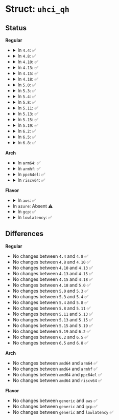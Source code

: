 # Struct: <code>uhci_qh</code>

## Status
<b>Regular</b>
<ul>
<li>
<details>
<summary>In <code>4.4</code>: ✅</summary>

```c
struct uhci_qh {
    __le32 link;
    __le32 element;
    dma_addr_t dma_handle;
    struct list_head node;
    struct usb_host_endpoint *hep;
    struct usb_device *udev;
    struct list_head queue;
    struct uhci_td *dummy_td;
    struct uhci_td *post_td;
    struct usb_iso_packet_descriptor *iso_packet_desc;
    long unsigned int advance_jiffies;
    unsigned int unlink_frame;
    unsigned int period;
    short int phase;
    short int load;
    unsigned int iso_frame;
    int state;
    int type;
    int skel;
    unsigned int initial_toggle;
    unsigned int needs_fixup;
    unsigned int is_stopped;
    unsigned int wait_expired;
    unsigned int bandwidth_reserved;
};
```
</details>
</li>
<li>
<details>
<summary>In <code>4.8</code>: ✅</summary>

```c
struct uhci_qh {
    __le32 link;
    __le32 element;
    dma_addr_t dma_handle;
    struct list_head node;
    struct usb_host_endpoint *hep;
    struct usb_device *udev;
    struct list_head queue;
    struct uhci_td *dummy_td;
    struct uhci_td *post_td;
    struct usb_iso_packet_descriptor *iso_packet_desc;
    long unsigned int advance_jiffies;
    unsigned int unlink_frame;
    unsigned int period;
    short int phase;
    short int load;
    unsigned int iso_frame;
    int state;
    int type;
    int skel;
    unsigned int initial_toggle;
    unsigned int needs_fixup;
    unsigned int is_stopped;
    unsigned int wait_expired;
    unsigned int bandwidth_reserved;
};
```
</details>
</li>
<li>
<details>
<summary>In <code>4.10</code>: ✅</summary>

```c
struct uhci_qh {
    __le32 link;
    __le32 element;
    dma_addr_t dma_handle;
    struct list_head node;
    struct usb_host_endpoint *hep;
    struct usb_device *udev;
    struct list_head queue;
    struct uhci_td *dummy_td;
    struct uhci_td *post_td;
    struct usb_iso_packet_descriptor *iso_packet_desc;
    long unsigned int advance_jiffies;
    unsigned int unlink_frame;
    unsigned int period;
    short int phase;
    short int load;
    unsigned int iso_frame;
    int state;
    int type;
    int skel;
    unsigned int initial_toggle;
    unsigned int needs_fixup;
    unsigned int is_stopped;
    unsigned int wait_expired;
    unsigned int bandwidth_reserved;
};
```
</details>
</li>
<li>
<details>
<summary>In <code>4.13</code>: ✅</summary>

```c
struct uhci_qh {
    __le32 link;
    __le32 element;
    dma_addr_t dma_handle;
    struct list_head node;
    struct usb_host_endpoint *hep;
    struct usb_device *udev;
    struct list_head queue;
    struct uhci_td *dummy_td;
    struct uhci_td *post_td;
    struct usb_iso_packet_descriptor *iso_packet_desc;
    long unsigned int advance_jiffies;
    unsigned int unlink_frame;
    unsigned int period;
    short int phase;
    short int load;
    unsigned int iso_frame;
    int state;
    int type;
    int skel;
    unsigned int initial_toggle;
    unsigned int needs_fixup;
    unsigned int is_stopped;
    unsigned int wait_expired;
    unsigned int bandwidth_reserved;
};
```
</details>
</li>
<li>
<details>
<summary>In <code>4.15</code>: ✅</summary>

```c
struct uhci_qh {
    __le32 link;
    __le32 element;
    dma_addr_t dma_handle;
    struct list_head node;
    struct usb_host_endpoint *hep;
    struct usb_device *udev;
    struct list_head queue;
    struct uhci_td *dummy_td;
    struct uhci_td *post_td;
    struct usb_iso_packet_descriptor *iso_packet_desc;
    long unsigned int advance_jiffies;
    unsigned int unlink_frame;
    unsigned int period;
    short int phase;
    short int load;
    unsigned int iso_frame;
    int state;
    int type;
    int skel;
    unsigned int initial_toggle;
    unsigned int needs_fixup;
    unsigned int is_stopped;
    unsigned int wait_expired;
    unsigned int bandwidth_reserved;
};
```
</details>
</li>
<li>
<details>
<summary>In <code>4.18</code>: ✅</summary>

```c
struct uhci_qh {
    __le32 link;
    __le32 element;
    dma_addr_t dma_handle;
    struct list_head node;
    struct usb_host_endpoint *hep;
    struct usb_device *udev;
    struct list_head queue;
    struct uhci_td *dummy_td;
    struct uhci_td *post_td;
    struct usb_iso_packet_descriptor *iso_packet_desc;
    long unsigned int advance_jiffies;
    unsigned int unlink_frame;
    unsigned int period;
    short int phase;
    short int load;
    unsigned int iso_frame;
    int state;
    int type;
    int skel;
    unsigned int initial_toggle;
    unsigned int needs_fixup;
    unsigned int is_stopped;
    unsigned int wait_expired;
    unsigned int bandwidth_reserved;
};
```
</details>
</li>
<li>
<details>
<summary>In <code>5.0</code>: ✅</summary>

```c
struct uhci_qh {
    __le32 link;
    __le32 element;
    dma_addr_t dma_handle;
    struct list_head node;
    struct usb_host_endpoint *hep;
    struct usb_device *udev;
    struct list_head queue;
    struct uhci_td *dummy_td;
    struct uhci_td *post_td;
    struct usb_iso_packet_descriptor *iso_packet_desc;
    long unsigned int advance_jiffies;
    unsigned int unlink_frame;
    unsigned int period;
    short int phase;
    short int load;
    unsigned int iso_frame;
    int state;
    int type;
    int skel;
    unsigned int initial_toggle;
    unsigned int needs_fixup;
    unsigned int is_stopped;
    unsigned int wait_expired;
    unsigned int bandwidth_reserved;
};
```
</details>
</li>
<li>
<details>
<summary>In <code>5.3</code>: ✅</summary>

```c
struct uhci_qh {
    __le32 link;
    __le32 element;
    dma_addr_t dma_handle;
    struct list_head node;
    struct usb_host_endpoint *hep;
    struct usb_device *udev;
    struct list_head queue;
    struct uhci_td *dummy_td;
    struct uhci_td *post_td;
    struct usb_iso_packet_descriptor *iso_packet_desc;
    long unsigned int advance_jiffies;
    unsigned int unlink_frame;
    unsigned int period;
    short int phase;
    short int load;
    unsigned int iso_frame;
    int state;
    int type;
    int skel;
    unsigned int initial_toggle;
    unsigned int needs_fixup;
    unsigned int is_stopped;
    unsigned int wait_expired;
    unsigned int bandwidth_reserved;
};
```
</details>
</li>
<li>
<details>
<summary>In <code>5.4</code>: ✅</summary>

```c
struct uhci_qh {
    __le32 link;
    __le32 element;
    dma_addr_t dma_handle;
    struct list_head node;
    struct usb_host_endpoint *hep;
    struct usb_device *udev;
    struct list_head queue;
    struct uhci_td *dummy_td;
    struct uhci_td *post_td;
    struct usb_iso_packet_descriptor *iso_packet_desc;
    long unsigned int advance_jiffies;
    unsigned int unlink_frame;
    unsigned int period;
    short int phase;
    short int load;
    unsigned int iso_frame;
    int state;
    int type;
    int skel;
    unsigned int initial_toggle;
    unsigned int needs_fixup;
    unsigned int is_stopped;
    unsigned int wait_expired;
    unsigned int bandwidth_reserved;
};
```
</details>
</li>
<li>
<details>
<summary>In <code>5.8</code>: ✅</summary>

```c
struct uhci_qh {
    __le32 link;
    __le32 element;
    dma_addr_t dma_handle;
    struct list_head node;
    struct usb_host_endpoint *hep;
    struct usb_device *udev;
    struct list_head queue;
    struct uhci_td *dummy_td;
    struct uhci_td *post_td;
    struct usb_iso_packet_descriptor *iso_packet_desc;
    long unsigned int advance_jiffies;
    unsigned int unlink_frame;
    unsigned int period;
    short int phase;
    short int load;
    unsigned int iso_frame;
    int state;
    int type;
    int skel;
    unsigned int initial_toggle;
    unsigned int needs_fixup;
    unsigned int is_stopped;
    unsigned int wait_expired;
    unsigned int bandwidth_reserved;
};
```
</details>
</li>
<li>
<details>
<summary>In <code>5.11</code>: ✅</summary>

```c
struct uhci_qh {
    __le32 link;
    __le32 element;
    dma_addr_t dma_handle;
    struct list_head node;
    struct usb_host_endpoint *hep;
    struct usb_device *udev;
    struct list_head queue;
    struct uhci_td *dummy_td;
    struct uhci_td *post_td;
    struct usb_iso_packet_descriptor *iso_packet_desc;
    long unsigned int advance_jiffies;
    unsigned int unlink_frame;
    unsigned int period;
    short int phase;
    short int load;
    unsigned int iso_frame;
    int state;
    int type;
    int skel;
    unsigned int initial_toggle;
    unsigned int needs_fixup;
    unsigned int is_stopped;
    unsigned int wait_expired;
    unsigned int bandwidth_reserved;
};
```
</details>
</li>
<li>
<details>
<summary>In <code>5.13</code>: ✅</summary>

```c
struct uhci_qh {
    __le32 link;
    __le32 element;
    dma_addr_t dma_handle;
    struct list_head node;
    struct usb_host_endpoint *hep;
    struct usb_device *udev;
    struct list_head queue;
    struct uhci_td *dummy_td;
    struct uhci_td *post_td;
    struct usb_iso_packet_descriptor *iso_packet_desc;
    long unsigned int advance_jiffies;
    unsigned int unlink_frame;
    unsigned int period;
    short int phase;
    short int load;
    unsigned int iso_frame;
    int state;
    int type;
    int skel;
    unsigned int initial_toggle;
    unsigned int needs_fixup;
    unsigned int is_stopped;
    unsigned int wait_expired;
    unsigned int bandwidth_reserved;
};
```
</details>
</li>
<li>
<details>
<summary>In <code>5.15</code>: ✅</summary>

```c
struct uhci_qh {
    __le32 link;
    __le32 element;
    dma_addr_t dma_handle;
    struct list_head node;
    struct usb_host_endpoint *hep;
    struct usb_device *udev;
    struct list_head queue;
    struct uhci_td *dummy_td;
    struct uhci_td *post_td;
    struct usb_iso_packet_descriptor *iso_packet_desc;
    long unsigned int advance_jiffies;
    unsigned int unlink_frame;
    unsigned int period;
    short int phase;
    short int load;
    unsigned int iso_frame;
    int state;
    int type;
    int skel;
    unsigned int initial_toggle;
    unsigned int needs_fixup;
    unsigned int is_stopped;
    unsigned int wait_expired;
    unsigned int bandwidth_reserved;
};
```
</details>
</li>
<li>
<details>
<summary>In <code>5.19</code>: ✅</summary>

```c
struct uhci_qh {
    __le32 link;
    __le32 element;
    dma_addr_t dma_handle;
    struct list_head node;
    struct usb_host_endpoint *hep;
    struct usb_device *udev;
    struct list_head queue;
    struct uhci_td *dummy_td;
    struct uhci_td *post_td;
    struct usb_iso_packet_descriptor *iso_packet_desc;
    long unsigned int advance_jiffies;
    unsigned int unlink_frame;
    unsigned int period;
    short int phase;
    short int load;
    unsigned int iso_frame;
    int state;
    int type;
    int skel;
    unsigned int initial_toggle;
    unsigned int needs_fixup;
    unsigned int is_stopped;
    unsigned int wait_expired;
    unsigned int bandwidth_reserved;
};
```
</details>
</li>
<li>
<details>
<summary>In <code>6.2</code>: ✅</summary>

```c
struct uhci_qh {
    __le32 link;
    __le32 element;
    dma_addr_t dma_handle;
    struct list_head node;
    struct usb_host_endpoint *hep;
    struct usb_device *udev;
    struct list_head queue;
    struct uhci_td *dummy_td;
    struct uhci_td *post_td;
    struct usb_iso_packet_descriptor *iso_packet_desc;
    long unsigned int advance_jiffies;
    unsigned int unlink_frame;
    unsigned int period;
    short int phase;
    short int load;
    unsigned int iso_frame;
    int state;
    int type;
    int skel;
    unsigned int initial_toggle;
    unsigned int needs_fixup;
    unsigned int is_stopped;
    unsigned int wait_expired;
    unsigned int bandwidth_reserved;
};
```
</details>
</li>
<li>
<details>
<summary>In <code>6.5</code>: ✅</summary>

```c
struct uhci_qh {
    __le32 link;
    __le32 element;
    dma_addr_t dma_handle;
    struct list_head node;
    struct usb_host_endpoint *hep;
    struct usb_device *udev;
    struct list_head queue;
    struct uhci_td *dummy_td;
    struct uhci_td *post_td;
    struct usb_iso_packet_descriptor *iso_packet_desc;
    long unsigned int advance_jiffies;
    unsigned int unlink_frame;
    unsigned int period;
    short int phase;
    short int load;
    unsigned int iso_frame;
    int state;
    int type;
    int skel;
    unsigned int initial_toggle;
    unsigned int needs_fixup;
    unsigned int is_stopped;
    unsigned int wait_expired;
    unsigned int bandwidth_reserved;
};
```
</details>
</li>
<li>
<details>
<summary>In <code>6.8</code>: ✅</summary>

```c
struct uhci_qh {
    __le32 link;
    __le32 element;
    dma_addr_t dma_handle;
    struct list_head node;
    struct usb_host_endpoint *hep;
    struct usb_device *udev;
    struct list_head queue;
    struct uhci_td *dummy_td;
    struct uhci_td *post_td;
    struct usb_iso_packet_descriptor *iso_packet_desc;
    long unsigned int advance_jiffies;
    unsigned int unlink_frame;
    unsigned int period;
    short int phase;
    short int load;
    unsigned int iso_frame;
    int state;
    int type;
    int skel;
    unsigned int initial_toggle;
    unsigned int needs_fixup;
    unsigned int is_stopped;
    unsigned int wait_expired;
    unsigned int bandwidth_reserved;
};
```
</details>
</li>
</ul>
<b>Arch</b>
<ul>
<li>
<details>
<summary>In <code>arm64</code>: ✅</summary>

```c
struct uhci_qh {
    __le32 link;
    __le32 element;
    dma_addr_t dma_handle;
    struct list_head node;
    struct usb_host_endpoint *hep;
    struct usb_device *udev;
    struct list_head queue;
    struct uhci_td *dummy_td;
    struct uhci_td *post_td;
    struct usb_iso_packet_descriptor *iso_packet_desc;
    long unsigned int advance_jiffies;
    unsigned int unlink_frame;
    unsigned int period;
    short int phase;
    short int load;
    unsigned int iso_frame;
    int state;
    int type;
    int skel;
    unsigned int initial_toggle;
    unsigned int needs_fixup;
    unsigned int is_stopped;
    unsigned int wait_expired;
    unsigned int bandwidth_reserved;
};
```
</details>
</li>
<li>
<details>
<summary>In <code>armhf</code>: ✅</summary>

```c
struct uhci_qh {
    __le32 link;
    __le32 element;
    dma_addr_t dma_handle;
    struct list_head node;
    struct usb_host_endpoint *hep;
    struct usb_device *udev;
    struct list_head queue;
    struct uhci_td *dummy_td;
    struct uhci_td *post_td;
    struct usb_iso_packet_descriptor *iso_packet_desc;
    long unsigned int advance_jiffies;
    unsigned int unlink_frame;
    unsigned int period;
    short int phase;
    short int load;
    unsigned int iso_frame;
    int state;
    int type;
    int skel;
    unsigned int initial_toggle;
    unsigned int needs_fixup;
    unsigned int is_stopped;
    unsigned int wait_expired;
    unsigned int bandwidth_reserved;
};
```
</details>
</li>
<li>
<details>
<summary>In <code>ppc64el</code>: ✅</summary>

```c
struct uhci_qh {
    __le32 link;
    __le32 element;
    dma_addr_t dma_handle;
    struct list_head node;
    struct usb_host_endpoint *hep;
    struct usb_device *udev;
    struct list_head queue;
    struct uhci_td *dummy_td;
    struct uhci_td *post_td;
    struct usb_iso_packet_descriptor *iso_packet_desc;
    long unsigned int advance_jiffies;
    unsigned int unlink_frame;
    unsigned int period;
    short int phase;
    short int load;
    unsigned int iso_frame;
    int state;
    int type;
    int skel;
    unsigned int initial_toggle;
    unsigned int needs_fixup;
    unsigned int is_stopped;
    unsigned int wait_expired;
    unsigned int bandwidth_reserved;
};
```
</details>
</li>
<li>
<details>
<summary>In <code>riscv64</code>: ✅</summary>

```c
struct uhci_qh {
    __le32 link;
    __le32 element;
    dma_addr_t dma_handle;
    struct list_head node;
    struct usb_host_endpoint *hep;
    struct usb_device *udev;
    struct list_head queue;
    struct uhci_td *dummy_td;
    struct uhci_td *post_td;
    struct usb_iso_packet_descriptor *iso_packet_desc;
    long unsigned int advance_jiffies;
    unsigned int unlink_frame;
    unsigned int period;
    short int phase;
    short int load;
    unsigned int iso_frame;
    int state;
    int type;
    int skel;
    unsigned int initial_toggle;
    unsigned int needs_fixup;
    unsigned int is_stopped;
    unsigned int wait_expired;
    unsigned int bandwidth_reserved;
};
```
</details>
</li>
</ul>
<b>Flavor</b>
<ul>
<li>
<details>
<summary>In <code>aws</code>: ✅</summary>

```c
struct uhci_qh {
    __le32 link;
    __le32 element;
    dma_addr_t dma_handle;
    struct list_head node;
    struct usb_host_endpoint *hep;
    struct usb_device *udev;
    struct list_head queue;
    struct uhci_td *dummy_td;
    struct uhci_td *post_td;
    struct usb_iso_packet_descriptor *iso_packet_desc;
    long unsigned int advance_jiffies;
    unsigned int unlink_frame;
    unsigned int period;
    short int phase;
    short int load;
    unsigned int iso_frame;
    int state;
    int type;
    int skel;
    unsigned int initial_toggle;
    unsigned int needs_fixup;
    unsigned int is_stopped;
    unsigned int wait_expired;
    unsigned int bandwidth_reserved;
};
```
</details>
</li>
<li>
In <code>azure</code>: Absent ⚠️
</li>
<li>
<details>
<summary>In <code>gcp</code>: ✅</summary>

```c
struct uhci_qh {
    __le32 link;
    __le32 element;
    dma_addr_t dma_handle;
    struct list_head node;
    struct usb_host_endpoint *hep;
    struct usb_device *udev;
    struct list_head queue;
    struct uhci_td *dummy_td;
    struct uhci_td *post_td;
    struct usb_iso_packet_descriptor *iso_packet_desc;
    long unsigned int advance_jiffies;
    unsigned int unlink_frame;
    unsigned int period;
    short int phase;
    short int load;
    unsigned int iso_frame;
    int state;
    int type;
    int skel;
    unsigned int initial_toggle;
    unsigned int needs_fixup;
    unsigned int is_stopped;
    unsigned int wait_expired;
    unsigned int bandwidth_reserved;
};
```
</details>
</li>
<li>
<details>
<summary>In <code>lowlatency</code>: ✅</summary>

```c
struct uhci_qh {
    __le32 link;
    __le32 element;
    dma_addr_t dma_handle;
    struct list_head node;
    struct usb_host_endpoint *hep;
    struct usb_device *udev;
    struct list_head queue;
    struct uhci_td *dummy_td;
    struct uhci_td *post_td;
    struct usb_iso_packet_descriptor *iso_packet_desc;
    long unsigned int advance_jiffies;
    unsigned int unlink_frame;
    unsigned int period;
    short int phase;
    short int load;
    unsigned int iso_frame;
    int state;
    int type;
    int skel;
    unsigned int initial_toggle;
    unsigned int needs_fixup;
    unsigned int is_stopped;
    unsigned int wait_expired;
    unsigned int bandwidth_reserved;
};
```
</details>
</li>
</ul>

## Differences
<b>Regular</b>
<ul>
<li>
No changes between <code>4.4</code> and <code>4.8</code> ✅
</li>
<li>
No changes between <code>4.8</code> and <code>4.10</code> ✅
</li>
<li>
No changes between <code>4.10</code> and <code>4.13</code> ✅
</li>
<li>
No changes between <code>4.13</code> and <code>4.15</code> ✅
</li>
<li>
No changes between <code>4.15</code> and <code>4.18</code> ✅
</li>
<li>
No changes between <code>4.18</code> and <code>5.0</code> ✅
</li>
<li>
No changes between <code>5.0</code> and <code>5.3</code> ✅
</li>
<li>
No changes between <code>5.3</code> and <code>5.4</code> ✅
</li>
<li>
No changes between <code>5.4</code> and <code>5.8</code> ✅
</li>
<li>
No changes between <code>5.8</code> and <code>5.11</code> ✅
</li>
<li>
No changes between <code>5.11</code> and <code>5.13</code> ✅
</li>
<li>
No changes between <code>5.13</code> and <code>5.15</code> ✅
</li>
<li>
No changes between <code>5.15</code> and <code>5.19</code> ✅
</li>
<li>
No changes between <code>5.19</code> and <code>6.2</code> ✅
</li>
<li>
No changes between <code>6.2</code> and <code>6.5</code> ✅
</li>
<li>
No changes between <code>6.5</code> and <code>6.8</code> ✅
</li>
</ul>
<b>Arch</b>
<ul>
<li>
No changes between <code>amd64</code> and <code>arm64</code> ✅
</li>
<li>
No changes between <code>amd64</code> and <code>armhf</code> ✅
</li>
<li>
No changes between <code>amd64</code> and <code>ppc64el</code> ✅
</li>
<li>
No changes between <code>amd64</code> and <code>riscv64</code> ✅
</li>
</ul>
<b>Flavor</b>
<ul>
<li>
No changes between <code>generic</code> and <code>aws</code> ✅
</li>
<li>
No changes between <code>generic</code> and <code>gcp</code> ✅
</li>
<li>
No changes between <code>generic</code> and <code>lowlatency</code> ✅
</li>
</ul>
